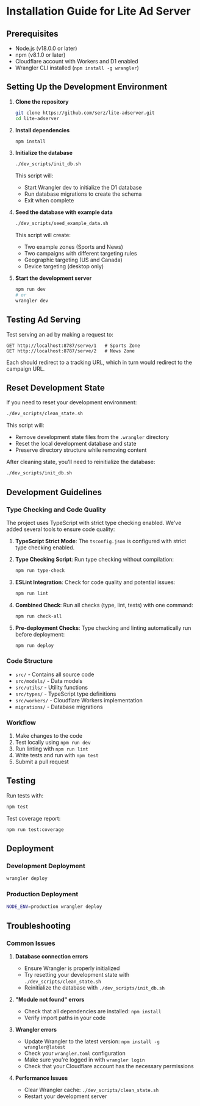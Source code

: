# Installation Guide for Lite Ad Server

## Prerequisites

- Node.js (v18.0.0 or later)
- npm (v8.1.0 or later)
- Cloudflare account with Workers and D1 enabled
- Wrangler CLI installed (`npm install -g wrangler`)

## Setting Up the Development Environment

1. **Clone the repository**
   ```bash
   git clone https://github.com/serz/lite-adserver.git
   cd lite-adserver
   ```

2. **Install dependencies**
   ```bash
   npm install
   ```

3. **Initialize the database**
   ```bash
   ./dev_scripts/init_db.sh
   ```
   This script will:
   - Start Wrangler dev to initialize the D1 database
   - Run database migrations to create the schema
   - Exit when complete

4. **Seed the database with example data**
   ```bash
   ./dev_scripts/seed_example_data.sh
   ```
   This script will create:
   - Two example zones (Sports and News)
   - Two campaigns with different targeting rules
   - Geographic targeting (US and Canada)
   - Device targeting (desktop only)

5. **Start the development server**
   ```bash
   npm run dev
   # or
   wrangler dev
   ```

## Testing Ad Serving

Test serving an ad by making a request to:

```
GET http://localhost:8787/serve/1   # Sports Zone
GET http://localhost:8787/serve/2   # News Zone
```

Each should redirect to a tracking URL, which in turn would redirect to the campaign URL.

## Reset Development State

If you need to reset your development environment:

```bash
./dev_scripts/clean_state.sh
```

This script will:
- Remove development state files from the `.wrangler` directory
- Reset the local development database and state
- Preserve directory structure while removing content

After cleaning state, you'll need to reinitialize the database:

```bash
./dev_scripts/init_db.sh
```

## Development Guidelines

### Type Checking and Code Quality

The project uses TypeScript with strict type checking enabled. We've added several tools to ensure code quality:

1. **TypeScript Strict Mode**: The `tsconfig.json` is configured with strict type checking enabled.

2. **Type Checking Script**: Run type checking without compilation:
   ```bash
   npm run type-check
   ```

3. **ESLint Integration**: Check for code quality and potential issues:
   ```bash
   npm run lint
   ```

4. **Combined Check**: Run all checks (type, lint, tests) with one command:
   ```bash
   npm run check-all
   ```

5. **Pre-deployment Checks**: Type checking and linting automatically run before deployment:
   ```bash
   npm run deploy
   ```

### Code Structure
- `src/` - Contains all source code
- `src/models/` - Data models
- `src/utils/` - Utility functions
- `src/types/` - TypeScript type definitions
- `src/workers/` - Cloudflare Workers implementation
- `migrations/` - Database migrations

### Workflow
1. Make changes to the code
2. Test locally using `npm run dev`
3. Run linting with `npm run lint`
4. Write tests and run with `npm test`
5. Submit a pull request

## Testing

Run tests with:
```bash
npm test
```

Test coverage report:
```bash
npm run test:coverage
```

## Deployment

### Development Deployment
```bash
wrangler deploy
```

### Production Deployment
```bash
NODE_ENV=production wrangler deploy
```

## Troubleshooting

### Common Issues

1. **Database connection errors**
   - Ensure Wrangler is properly initialized
   - Try resetting your development state with `./dev_scripts/clean_state.sh`
   - Reinitialize the database with `./dev_scripts/init_db.sh`

2. **"Module not found" errors**
   - Check that all dependencies are installed: `npm install`
   - Verify import paths in your code

3. **Wrangler errors**
   - Update Wrangler to the latest version: `npm install -g wrangler@latest`
   - Check your `wrangler.toml` configuration
   - Make sure you're logged in with `wrangler login`
   - Check that your Cloudflare account has the necessary permissions

4. **Performance Issues**
   - Clear Wrangler cache: `./dev_scripts/clean_state.sh`
   - Restart your development server 